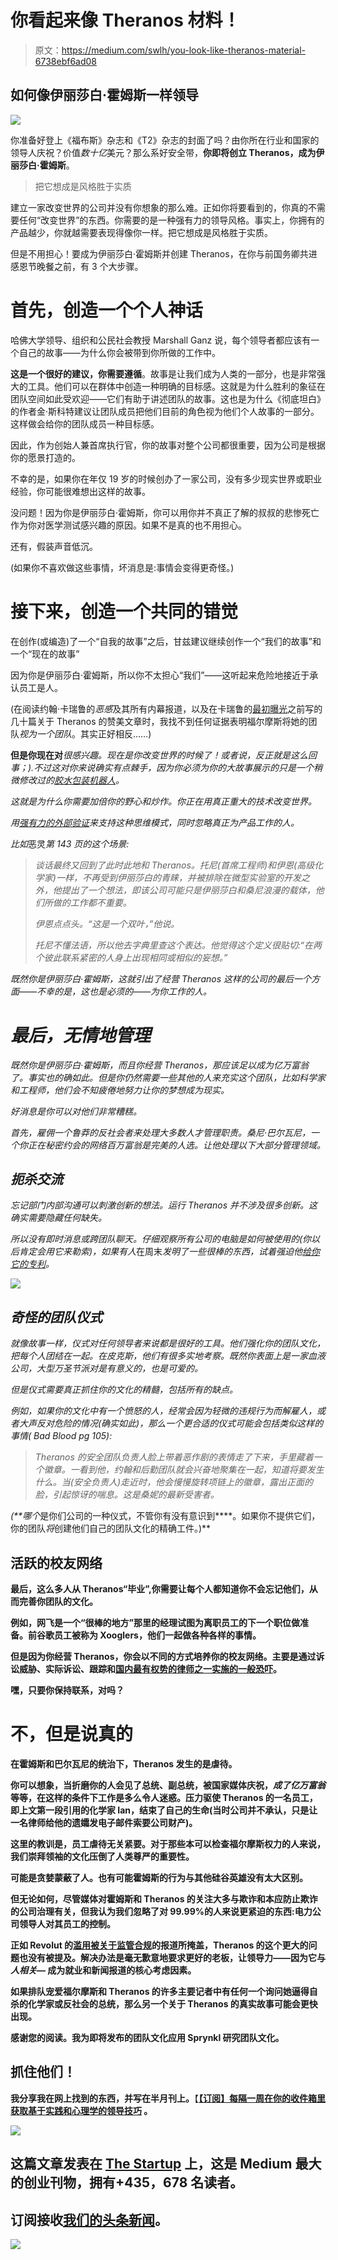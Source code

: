 # 你看起来像 Theranos 材料！

> 原文：<https://medium.com/swlh/you-look-like-theranos-material-6738ebf6ad08>

## 如何像伊丽莎白·霍姆斯一样领导

![](img/188c550918fb8409bb6307beb78083da.png)

你准备好登上《福布斯》杂志和《T2》杂志的封面了吗？由你所在行业和国家的领导人庆祝？价值*数十亿*美元？那么系好安全带，**你即将创立 Theranos，成为伊丽莎白·霍姆斯**。

> 把它想成是风格胜于实质

建立一家改变世界的公司并没有你想象的那么难。正如你将要看到的，你真的不需要任何“改变世界”的东西。你需要的是一种强有力的领导风格。事实上，你拥有的产品越少，你就越需要表现得像你一样。把它想成是风格胜于实质。

但是不用担心！要成为伊丽莎白·霍姆斯并创建 Theranos，在你与前国务卿共进感恩节晚餐之前，有 3 个大步骤。

# 首先，创造一个个人神话

哈佛大学领导、组织和公民社会教授 Marshall Ganz 说，每个领导者都应该有一个自己的故事——为什么你会被带到你所做的工作中。

**这是一个很好的建议，你需要遵循**。故事是让我们成为人类的一部分，也是非常强大的工具。他们可以在群体中创造一种明确的目标感。这就是为什么胜利的象征在团队空间如此受欢迎——它们有助于讲述团队的故事。这也是为什么《彻底坦白》的作者金·斯科特建议让团队成员把他们目前的角色视为他们个人故事的一部分。这样做会给你的团队成员一种目标感。

因此，作为创始人兼首席执行官，你的故事对整个公司都很重要，因为公司是根据你的愿景打造的。

不幸的是，如果你在年仅 19 岁的时候创办了一家公司，没有多少现实世界或职业经验，你可能很难想出这样的故事。

没问题！因为你是伊丽莎白·霍姆斯，你可以用你并不真正了解的叔叔的悲惨死亡作为你对医学测试感兴趣的原因。如果不是真的也不用担心。

还有，假装声音低沉。

(如果你不喜欢做这些事情，坏消息是:事情会变得更奇怪。)

# 接下来，创造一个共同的错觉

在创作(或编造)了一个“自我的故事”之后，甘兹建议继续创作一个“我们的故事”和一个“现在的故事”

因为你是伊丽莎白·霍姆斯，所以你不太担心“我们”——这听起来危险地接近于承认员工是人。

(在阅读约翰·卡瑞鲁的*恶感*及其所有内幕报道，以及在卡瑞鲁的[最初曝光](https://www.wsj.com/articles/theranos-has-struggled-with-blood-tests-1444881901)之前写的几十篇关于 Theranos 的赞美文章时，我找不到任何证据表明福尔摩斯将她的团队*视为一个团队*。其实正好相反……)

**但是你现在对***很感兴趣。现在是你改变世界的时候了！或者说，反正就是这么回事；).不过这对你来说确实有点棘手，因为你必须为你的大故事展示的只是一个稍微修改过的[胶水包装机器人](http://nautil.us/issue/60/searches/does-theranos-mark-the-peak-of-the-silicon-valley-bubble)。*

*这就是为什么你需要加倍你的野心和炒作。你正在用真正重大的技术改变世界。*

*用[强有力的外部验证](https://www.theverge.com/2016/5/25/11776018/theranos-walgreens-blood-testing-partnership-validation)来支持这种思维模式，同时忽略真正为产品工作的人。*

*比如*恶灵*第 143 页的这个场景:*

> *谈话最终又回到了此时此地和 Theranos。托尼(首席工程师)和伊恩(高级化学家)一样，不再受到伊丽莎白的青睐，并被排除在微型实验室的开发之外，他提出了一个想法，即该公司可能只是伊丽莎白和桑尼浪漫的载体，他们所做的工作都不重要。*
> 
> *伊恩点点头。“这是一个双叶，”他说。*
> 
> *托尼不懂法语，所以他去字典里查这个表达。他觉得这个定义很贴切:“在两个彼此联系紧密的人身上出现相同或相似的妄想。”*

*既然你是伊丽莎白·霍姆斯，这就引出了经营 Theranos 这样的公司的最后一个方面——不幸的是，这也是必须的——为你工作的人。*

# *最后，无情地管理*

*既然你是伊丽莎白·霍姆斯，而且你经营 Theranos，那应该足以成为亿万富翁了。事实也的确如此。但是你仍然需要一些其他的人来充实这个团队，比如科学家和工程师，他们会不知疲倦地努力让你的梦想成为现实。*

*好消息是你可以对他们非常糟糕。*

*首先，雇佣一个鲁莽的反社会者来处理大多数人才管理职责。桑尼·巴尔瓦尼，一个你正在秘密约会的网络百万富翁是完美的人选。让他处理以下大部分管理领域。*

## *扼杀交流*

*忘记部门内部沟通可以刺激创新的想法。运行 Theranos 并不涉及很多创新。这确实需要隐藏任何缺失。*

*所以没有即时消息或跨团队聊天。仔细观察所有公司的电脑是如何被使用的(你以后肯定会用它来勒索)，如果有人*在周末*发明了一些很棒的东西，试着强迫他[给你它的专利](https://books.google.com.vn/books?id=CcJFDwAAQBAJ&pg=PT125&lpg=PT125&dq=theranos+bicycle+light+patent&source=bl&ots=JiA015xNOE&sig=ACfU3U3y18r15T0ZYhS54DR5va4BZRQ91Q&hl=en&sa=X&ved=2ahUKEwjE7Lj75IDhAhVExLwKHY4iCBUQ6AEwAnoECAgQAQ#v=onepage&q=theranos%20bicycle%20light%20patent&f=false)。*

*![](img/f1cedd1159866e9d186116ed876ed03a.png)*

## *奇怪的团队仪式*

*就像故事一样，仪式对任何领导者来说都是很好的工具。他们强化你的团队文化，把每个人团结在一起。在皮克斯，他们有很多实地考察。既然你表面上是一家血液公司，大型万圣节派对是有意义的，也是可爱的。*

*但是仪式需要真正抓住你的文化的精髓，*包括所有的缺点。**

*例如，如果你的文化中有一个愤怒的人，经常会因为轻微的违规行为而解雇人，或者大声反对危险的情况(确实如此)，那么一个更合适的仪式可能会包括类似这样的事情( *Bad Blood* pg 105):*

> *Theranos 的安全团队负责人脸上带着恶作剧的表情走了下来，手里藏着一个徽章。一看到他，约翰和后勤团队就会兴奋地聚集在一起，知道将要发生什么。当(安全负责人)走近时，他会慢慢旋转项链上的徽章，露出正面的脸，引起惊讶的喘息。这是桑妮的最新受害者。*

*(**哪个*是你们公司的一种仪式，不管你有没有意识到****。如果你不提供它们，你的团队*将*创建他们自己的团队文化的精确工件。)**

## **活跃的校友网络**

**最后，这么多人从 Theranos“毕业”,你需要让每个人都知道你不会忘记他们，从而完善你团队的文化。**

**例如，网飞是一个“很棒的地方”那里的经理试图为离职员工的下一个职位做准备。前谷歌员工被称为 Xooglers，他们一起做各种各样的事情。**

**但是因为你经营 Theranos，你会以不同的方式培养你的校友网络。主要是通过诉讼威胁、实际诉讼、跟踪和[国内最有权势的律师之一实施的一般恐吓](https://www.businessinsider.com/lengths-theranos-went-to-contain-the-wall-street-journals-investigation-2018-5)。**

**嘿，只要你保持联系，对吗？**

# **不，但是说真的**

**在霍姆斯和巴尔瓦尼的统治下，Theranos 发生的是虐待。**

**你可以想象，当折磨你的人会见了总统、副总统，被国家媒体庆祝，*成了亿万富翁*等等，在这样的条件下工作是多么令人迷惑。压力驱使 Theranos 的一名员工，即上文第一段引用的化学家 Ian，结束了自己的生命(当时公司并不承认，只是让一名律师给他的遗孀发电子邮件索要公司财产)。**

**这里的教训是，员工虐待无关紧要。对于那些本可以检查福尔摩斯权力的人来说，我们崇拜领袖的文化压倒了人类尊严的重要性。**

**可能是贪婪蒙蔽了人。也有可能霍姆斯的行为与其他硅谷英雄没有太大区别。**

**但无论如何，尽管媒体对霍姆斯和 Theranos 的关注大多与欺诈和本应防止欺诈的公司治理有关，但我认为我们忽略了对 99.99%的人来说更紧迫的东西:**电力公司领导人对其员工的控制**。**

**正如 Revolut 的[滥用被关于](https://www.wired.co.uk/article/revolut-trade-unions-labour-fintech-politics-storonsky)[监管合规](https://www.ft.com/content/de48e654-432e-11e9-a965-23d669740bfb)的报道所掩盖，Theranos 的这个更大的问题也没有被提及。解决办法是毫无歉意地要求更好的老板，让领导力——因为它与*人相关—* 成为就业和新闻报道的核心考虑因素。**

**如果排队宠爱福尔摩斯和 Theranos 的许多主要记者中有任何一个询问她逼得自杀的化学家或反社会的总统，那么另一个关于 Theranos 的真实故事可能会更快出现。**

**感谢您的阅读。我为即将发布的团队文化应用 Sprynkl 研究团队文化。**

## **抓住他们！**

**我分享我在网上找到的东西，并写在半月刊上。**【**[**【订阅】每隔一周在你的收件箱里获取基于实践和心理学的领导技巧**](https://www.sprynkl.io/blog/?subscribe=&utm_source=medium&utm_medium=article&utm_campaign=theranos) 。**

**[![](img/308a8d84fb9b2fab43d66c117fcc4bb4.png)](https://medium.com/swlh)**

## **这篇文章发表在 [The Startup](https://medium.com/swlh) 上，这是 Medium 最大的创业刊物，拥有+435，678 名读者。**

## **订阅接收[我们的头条新闻](https://growthsupply.com/the-startup-newsletter/)。**

**[![](img/b0164736ea17a63403e660de5dedf91a.png)](https://medium.com/swlh)**